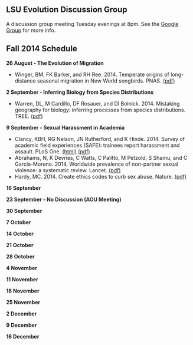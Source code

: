 LSU Evolution Discussion Group
-------

A discussion group meeting Tuesday evenings at 8pm. See the [Google Group](https://groups.google.com/forum/#!forum/lsu-evol-discussion) for more info.

Fall 2014 Schedule
-------

**26 August - The Evolution of Migration**

- Winger, BM, FK Barker, and RH Ree. 2014. Temperate origins of long-distance seasonal migration in New World songbirds. PNAS. [(pdf)](https://github.com/mgharvey/reading_group/blob/master/bin/Winger_PNAS_2014.pdf)

**2 September - Inferring Biology from Species Distributions**

- Warren, DL, M Cardillo, DF Rosauer, and DI Bolnick. 2014. Mistaking geography for biology: inferring processes from species distributions. TREE. [(pdf)](https://github.com/mgharvey/reading_group/blob/master/bin/Warren_Tree_2014.pdf)

**9 September - Sexual Harassment in Academia**

- Clancy, KBH, RG Nelson, JN Rutherford, and K Hinde. 2014. Survey of academic field experiences (SAFE): trainees report harassment and assault. PLoS One. [(html)](http://www.plosone.org/article/info%3Adoi%2F10.1371%2Fjournal.pone.0102172) [(pdf)](https://github.com/mgharvey/reading_group/blob/master/bin/Clancy_PLOS_2014.pdf)
- Abrahams, N, K Devries, C Watts, C Palitto, M Petzold, S Shamu, and C García-Moreno. 2014. Worldwide prevalence of non-partner sexual violence: a systematic review. Lancet. [(pdf)](https://github.com/mgharvey/reading_group/blob/master/bin/Abrahams_Lancet_2014.pdf)
- Hardy, MC. 2014. Create ethics codes to curb sex abuse. Nature. [(pdf)](https://github.com/mgharvey/reading_group/blob/master/bin/Hardy_Nature_2014.pdf)

**16 September**

**23 September - No Discussion (AOU Meeting)**

**30 September**

**7 October**

**14 October**

**21 October**

**28 October**

**4 November**

**11 November**

**18 November**

**25 November**

**2 December**

**9 December**

**16 December**
